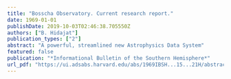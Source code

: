```yaml
---
title: "Bosscha Observatory. Current research report."
date: 1969-01-01
publishDate: 2019-10-03T02:46:38.705550Z
authors: ["B. Hidajat"]
publication_types: ["2"]
abstract: "A powerful, streamlined new Astrophysics Data System"
featured: false
publication: "*Informational Bulletin of the Southern Hemisphere*"
url_pdf: "https://ui.adsabs.harvard.edu/abs/1969IBSH...15...21H/abstract"
---
```


